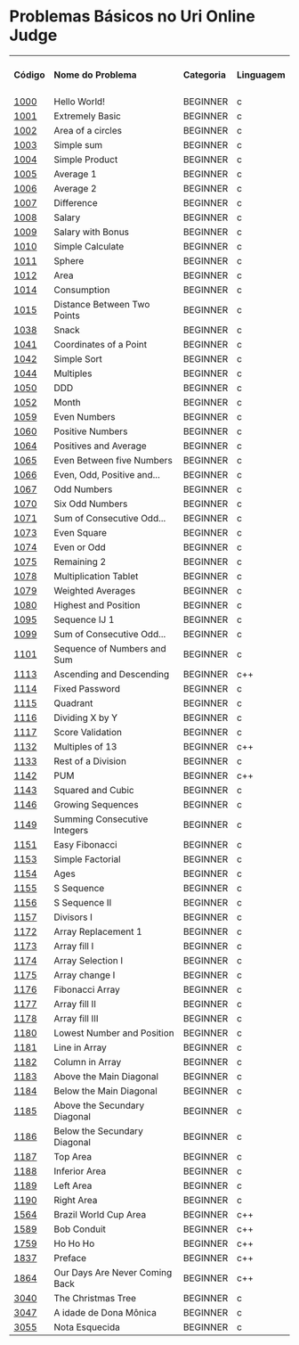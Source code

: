 # Problemas Básicos no Uri Online Judge

<table>
    <tr>
        <td><h4>Código</h4></td>
        <td><h4>Nome do Problema</h4></td>
        <td><h4>Categoria</h4></td>
        <td><h4>Linguagem</h4></td>
    </tr>
    <tr>
            <td><a href="https://github.com/codeYann/uri-clang/blob/master/src/beginner/1000.c" _target="blank">1000</a></td>
            <td>Hello World!</td>
            <td>BEGINNER</td>
            <td>c</td>
    </tr>
    <tr>
            <td><a href="https://github.com/codeYann/uri-clang/blob/master/src/beginner/1001.c" _target="blank">1001</a></td>
            <td>Extremely Basic</td>
            <td>BEGINNER</td>
            <td>c</td>
    </tr>
    <tr>
            <td><a href="https://github.com/codeYann/uri-clang/blob/master/src/beginner/1002.c" _target="blank">1002</a></td>
            <td>Area of a circles</td>
            <td>BEGINNER</td>
            <td>c</td>
    </tr>
    <tr>
            <td><a href="https://github.com/codeYann/uri-clang/blob/master/src/beginner/1003.c" _target="blank">1003</a></td>
            <td>Simple sum</td>
            <td>BEGINNER</td>
            <td>c</td>
    </tr>
    <tr>
            <td><a href="https://github.com/codeYann/uri-clang/blob/master/src/beginner/1004.c" _target="blank">1004</a></td>
            <td>Simple Product</td>
            <td>BEGINNER</td>
            <td>c</td>
    </tr>
    <tr>
            <td><a href="https://github.com/codeYann/uri-clang/blob/master/src/beginner/1005.c" _target="blank">1005</a></td>
            <td>Average 1</td>
            <td>BEGINNER</td>
            <td>c</td>
    </tr>
    <tr>
            <td><a href="https://github.com/codeYann/uri-clang/blob/master/src/beginner/1006.c" _target="blank">1006</a></td>
            <td>Average 2</td>
            <td>BEGINNER</td>
            <td>c</td>
    </tr>
    <tr>
            <td><a href="https://github.com/codeYann/uri-clang/blob/master/src/beginner/1007.c" _target="blank">1007</a></td>
            <td>Difference</td>
            <td>BEGINNER</td>
            <td>c</td>
    </tr>
    <tr>
            <td><a href="https://github.com/codeYann/uri-clang/blob/master/src/beginner/1008.c" _target="blank">1008</a></td>
            <td>Salary</td>
            <td>BEGINNER</td>
            <td>c</td>
    </tr>
    <tr>
            <td><a href="https://github.com/codeYann/uri-clang/blob/master/src/beginner/1009.c" _target="blank">1009</a></td>
            <td>Salary with Bonus</td>
            <td>BEGINNER</td>
            <td>c</td>
    </tr>
    <tr>
            <td><a href="https://github.com/codeYann/uri-clang/blob/master/src/beginner/1010.C" _target="blank">1010</a></td>
            <td>Simple Calculate</td>
            <td>BEGINNER</td>
            <td>c</td>
    </tr>
    <tr>
            <td><a href="https://github.com/codeYann/uri-clang/blob/master/src/beginner/1011.c" _target="blank">1011</a></td>
            <td>Sphere</td>
            <td>BEGINNER</td>
            <td>c</td>
    </tr>
    <tr>
            <td><a href="https://github.com/codeYann/uri-clang/blob/master/src/beginner/1012.c" _target="blank">1012</a></td>
            <td>Area</td>
            <td>BEGINNER</td>
            <td>c</td>
    </tr>
    <tr>
            <td><a href="https://github.com/codeYann/uri-clang/blob/master/src/beginner/1014.c" _target="blank">1014</a></td>
            <td>Consumption</td>
            <td>BEGINNER</td>
            <td>c</td>
    </tr>
    <tr>
            <td><a href="https://github.com/codeYann/uri-clang/blob/master/src/beginner/1015.c" _target="blank">1015</a></td>
            <td>Distance Between Two Points</td>
            <td>BEGINNER</td>
            <td>c</td>
    </tr>
    <tr>
            <td><a href="https://github.com/codeYann/uri-clang/blob/master/src/beginner/1038.c" _target="blank">1038</a></td>
            <td>Snack</td>
            <td>BEGINNER</td>
            <td>c</td>
    </tr>
    <tr>
            <td><a href="https://github.com/codeYann/uri-clang/blob/master/src/beginner/1041.c" _target="blank">1041</a></td>
            <td>Coordinates of a Point</td>
            <td>BEGINNER</td>
            <td>c</td>
    </tr>
    <tr>
            <td><a href="https://github.com/codeYann/uri-clang/blob/master/src/beginner/1042.c" _target="blank">1042</a></td>
            <td>Simple Sort</td>
            <td>BEGINNER</td>
            <td>c</td>
    </tr>
    <tr>
            <td><a href="https://github.com/codeYann/uri-clang/blob/master/src/beginner/1044.c" _target="blank">1044</a></td>
            <td>Multiples</td>
            <td>BEGINNER</td>
            <td>c</td>
    </tr>
    <tr>
            <td><a href="https://github.com/codeYann/uri-clang/blob/master/src/beginner/1050.c" _target="blank">1050</a></td>
            <td>DDD</td>
            <td>BEGINNER</td>
            <td>c</td>
    </tr>
    <tr>
            <td><a href="https://github.com/codeYann/uri-clang/blob/master/src/beginner/1052.c" _target="blank">1052</a></td>
            <td>Month</td>
            <td>BEGINNER</td>
            <td>c</td>
    </tr>
    <tr>
            <td><a href="https://github.com/codeYann/uri-clang/blob/master/src/beginner/1059.c" _target="blank">1059</a></td>
            <td>Even Numbers</td>
            <td>BEGINNER</td>
            <td>c</td>
    </tr>
    <tr>
            <td><a href="https://github.com/codeYann/uri-clang/blob/master/src/beginner/1060.c" _target="blank">1060</a></td>
            <td>Positive Numbers</td>
            <td>BEGINNER</td>
            <td>c</td>
    </tr>
    <tr>
            <td><a href="https://github.com/codeYann/uri-clang/blob/master/src/beginner/1064.c" _target="blank">1064</a></td>
            <td>Positives and Average</td>
            <td>BEGINNER</td>
            <td>c</td>
    </tr>
    <tr>
            <td><a href="https://github.com/codeYann/uri-clang/blob/master/src/beginner/1065.c" _target="blank">1065</a></td>
            <td>Even Between five Numbers</td>
            <td>BEGINNER</td>
            <td>c</td>
    </tr>
    <tr>
            <td><a href="https://github.com/codeYann/uri-clang/blob/master/src/beginner/1066.c" _target="blank">1066</a></td>
            <td>Even, Odd, Positive and...</td>
            <td>BEGINNER</td>
            <td>c</td>
    </tr>
    <tr>
            <td><a href="https://github.com/codeYann/uri-clang/blob/master/src/beginner/1067.c" _target="blank">1067</a></td>
            <td>Odd Numbers</td>
            <td>BEGINNER</td>
            <td>c</td>
    </tr>
    <tr>
            <td><a href="https://github.com/codeYann/uri-clang/blob/master/src/beginner/1070.c" _target="blank">1070</a></td>
            <td>Six Odd Numbers</td>
            <td>BEGINNER</td>
            <td>c</td>
    </tr>
    <tr>
            <td><a href="https://github.com/codeYann/uri-clang/blob/master/src/beginner/1071.c" _target="blank">1071</a></td>
            <td>Sum of Consecutive Odd...</td>
            <td>BEGINNER</td>
            <td>c</td>
    </tr>
    <tr>
            <td><a href="https://github.com/codeYann/uri-clang/blob/master/src/beginner/1073.c" _target="blank">1073</a></td>
            <td>Even Square</td>
            <td>BEGINNER</td>
            <td>c</td>
    </tr>
    <tr>
            <td><a href="https://github.com/codeYann/uri-clang/blob/master/src/beginner/1074.c" _target="blank">1074</a></td>
            <td>Even or Odd</td>
            <td>BEGINNER</td>
            <td>c</td>
    </tr>
    <tr>
            <td><a href="https://github.com/codeYann/uri-clang/blob/master/src/beginner/1075.c" _target="blank">1075</a></td>
            <td>Remaining 2</td>
            <td>BEGINNER</td>
            <td>c</td>
    </tr>
    <tr>
            <td><a href="https://github.com/codeYann/uri-clang/blob/master/src/beginner/1078.c" _target="blank">1078</a></td>
            <td>Multiplication Tablet</td>
            <td>BEGINNER</td>
            <td>c</td>
    </tr>
    <tr>
            <td><a href="https://github.com/codeYann/uri-clang/blob/master/src/beginner/1079.c" _target="blank">1079</a></td>
            <td>Weighted Averages</td>
            <td>BEGINNER</td>
            <td>c</td>
    </tr>
    <tr>
            <td><a href="https://github.com/codeYann/uri-clang/blob/master/src/beginner/1080.c" _target="blank">1080</a></td>
            <td>Highest and Position</td>
            <td>BEGINNER</td>
            <td>c</td>
    </tr>
    <tr>
            <td><a href="https://github.com/codeYann/uri-clang/blob/master/src/beginner/1095.c" _target="blank">1095</a></td>
            <td>Sequence IJ 1</td>
            <td>BEGINNER</td>
            <td>c</td>
    </tr>
    <tr>
            <td><a href="https://github.com/codeYann/uri-clang/blob/master/src/beginner/1099.c" _target="blank">1099</a></td>
            <td>Sum of Consecutive Odd...</td>
            <td>BEGINNER</td>
            <td>c</td>
    </tr>
    <tr>
            <td><a href="https://github.com/codeYann/uri-clang/blob/master/src/beginner/1101.c" _target="blank">1101</a></td>
            <td>Sequence of Numbers and Sum</td>
            <td>BEGINNER</td>
            <td>c</td>
    </tr> 
    <tr>
            <td><a href="https://github.com/codeYann/uri-clang/blob/master/src/beginner/1113.cpp" _target="blank">1113</a></td>
            <td>Ascending and Descending</td>
            <td>BEGINNER</td>
            <td>c++</td>
    </tr>   
    <tr>
            <td><a href="https://github.com/codeYann/uri-clang/blob/master/src/beginner/1114.c" _target="blank">1114</a></td>
            <td>Fixed Password</td>
            <td>BEGINNER</td>
            <td>c</td>
    </tr>
    <tr>
            <td><a href="https://github.com/codeYann/uri-clang/blob/master/src/beginner/1115.c" _target="blank">1115</a></td>
            <td>Quadrant</td>
            <td>BEGINNER</td>
            <td>c</td>
    </tr>
    <tr>
            <td><a href="https://github.com/codeYann/uri-clang/blob/master/src/beginner/1116.c" _target="blank">1116</a></td>
            <td>Dividing X by Y</td>
            <td>BEGINNER</td>
            <td>c</td>
    </tr>
    <tr>
            <td><a href="https://github.com/codeYann/uri-clang/blob/master/src/beginner/1117.c" _target="blank">1117</a></td>
            <td>Score Validation</td>
            <td>BEGINNER</td>
            <td>c</td>
    </tr>
    <tr>
            <td><a href="https://github.com/codeYann/uri-clang/blob/master/src/beginner/1132.cpp" _target="blank">1132</a></td>
            <td>Multiples of 13</td>
            <td>BEGINNER</td>
            <td>c++</td>
    </tr>
    <tr>
            <td><a href="https://github.com/codeYann/uri-clang/blob/master/src/beginner/1133.c" _target="blank">1133</a></td>
            <td>Rest of a Division</td>
            <td>BEGINNER</td>
            <td>c</td>
    </tr>
    <tr>
            <td><a href="https://github.com/codeYann/uri-clang/blob/master/src/beginner/1142.cpp" _target="blank">1142</a></td>
            <td>PUM</td>
            <td>BEGINNER</td>
            <td>c++</td>
    </tr>
    <tr>
            <td><a href="https://github.com/codeYann/uri-clang/blob/master/src/beginner/1143.c" _target="blank">1143</a></td>
            <td>Squared and Cubic</td>
            <td>BEGINNER</td>
            <td>c</td>
    </tr>
    <tr>
            <td><a href="https://github.com/codeYann/uri-clang/blob/master/src/beginner/1146.c" _target="blank">1146</a></td>
            <td>Growing Sequences</td>
            <td>BEGINNER</td>
            <td>c</td>
    </tr>
    <tr>
            <td><a href="https://github.com/codeYann/uri-clang/blob/master/src/beginner/1149.c" _target="blank">1149</a></td>
            <td>Summing Consecutive Integers</td>
            <td>BEGINNER</td>
            <td>c</td>
    </tr>
    <tr>
            <td><a href="https://github.com/codeYann/uri-clang/blob/master/src/beginner/1151.c" _target="blank">1151</a></td>
            <td>Easy Fibonacci</td>
            <td>BEGINNER</td>
            <td>c</td>
    </tr>
    <tr>
            <td><a href="https://github.com/codeYann/uri-clang/blob/master/src/beginner/1153.c" _target="blank">1153</a></td>
            <td>Simple Factorial</td>
            <td>BEGINNER</td>
            <td>c</td>
    </tr>
    <tr>
            <td><a href="https://github.com/codeYann/uri-clang/blob/master/src/beginner/1154.cpp" _target="blank">1154</a></td>
            <td>Ages</td>
            <td>BEGINNER</td>
            <td>c</td>
    </tr>
    <tr>
            <td><a href="https://github.com/codeYann/uri-clang/blob/master/src/beginner/1155.c" _target="blank">1155</a></td>
            <td>S Sequence</td>
            <td>BEGINNER</td>
            <td>c</td>
    </tr>
    <tr>
            <td><a href="https://github.com/codeYann/uri-clang/blob/master/src/beginner/1156.c" _target="blank">1156</a></td>
            <td>S Sequence II</td>
            <td>BEGINNER</td>
            <td>c</td>
    </tr>
    <tr>
            <td><a href="https://github.com/codeYann/uri-clang/blob/master/src/beginner/1157.c" _target="blank">1157</a></td>
            <td>Divisors I</td>
            <td>BEGINNER</td>
            <td>c</td>
    </tr>
    <tr>
            <td><a href="https://github.com/codeYann/uri-clang/blob/master/src/beginner/1172.c" _target="blank">1172</a></td>
            <td>Array Replacement 1</td>
            <td>BEGINNER</td>
            <td>c</td>
    </tr>
    <tr>
            <td><a href="https://github.com/codeYann/uri-clang/blob/master/src/beginner/1173.c" _target="blank">1173</a></td>
            <td>Array fill I</td>
            <td>BEGINNER</td>
            <td>c</td>
    </tr>
    <tr>
            <td><a href="https://github.com/codeYann/uri-clang/blob/master/src/beginner/1174.c" _target="blank">1174</a></td>
            <td>Array Selection I</td>
            <td>BEGINNER</td>
            <td>c</td>
    </tr>
    <tr>
            <td><a href="https://github.com/codeYann/uri-clang/blob/master/src/beginner/1175.c" _target="blank">1175</a></td>
            <td>Array change I</td>
            <td>BEGINNER</td>
            <td>c</td>
    </tr>
    <tr>
            <td><a href="https://github.com/codeYann/uri-clang/blob/master/src/beginner/1176.c" _target="blank">1176</a></td>
            <td>Fibonacci Array</td>
            <td>BEGINNER</td>
            <td>c</td>
    </tr>
    <tr>
            <td><a href="https://github.com/codeYann/uri-clang/blob/master/src/beginner/1177.c" _target="blank">1177</a></td>
            <td>Array fill II</td>
            <td>BEGINNER</td>
            <td>c</td>
    </tr>
    <tr>
            <td><a href="https://github.com/codeYann/uri-clang/blob/master/src/beginner/1178.c" _target="blank">1178</a></td>
            <td>Array fill III</td>
            <td>BEGINNER</td>
            <td>c</td>
    </tr>
    <tr>
            <td><a href="https://github.com/codeYann/uri-clang/blob/master/src/beginner/1180.c" _target="blank">1180</a></td>
            <td>Lowest Number and Position</td>
            <td>BEGINNER</td>
            <td>c</td>
    </tr>
    <tr>
            <td><a href="https://github.com/codeYann/uri-clang/blob/master/src/beginner/1181.c" _target="blank">1181</a></td>
            <td>Line in Array</td>
            <td>BEGINNER</td>
            <td>c</td>
    </tr>
    <tr>
            <td><a href="https://github.com/codeYann/uri-clang/blob/master/src/beginner/1182.c" _target="blank">1182</a></td>
            <td>Column in Array</td>
            <td>BEGINNER</td>
            <td>c</td>
    </tr>
    <tr>
            <td><a href="https://github.com/codeYann/uri-clang/blob/master/src/beginner/1183.c" _target="blank">1183</a></td>
            <td>Above the Main Diagonal</td>
            <td>BEGINNER</td>
            <td>c</td>
    </tr>
    <tr>
            <td><a href="https://github.com/codeYann/uri-clang/blob/master/src/beginner/1184.c" _target="blank">1184</a></td>
            <td>Below the Main Diagonal</td>
            <td>BEGINNER</td>
            <td>c</td>
    </tr>
    <tr>
            <td><a href="https://github.com/codeYann/uri-clang/blob/master/src/beginner/1185.c" _target="blank">1185</a></td>
            <td>Above the Secundary Diagonal</td>
            <td>BEGINNER</td>
            <td>c</td>
    </tr>
    <tr>
            <td><a href="https://github.com/codeYann/uri-clang/blob/master/src/beginner/1186.c" _target="blank">1186</a></td>
            <td>Below the Secundary Diagonal</td>
            <td>BEGINNER</td>
            <td>c</td>
    </tr>
    <tr>
            <td><a href="https://github.com/codeYann/uri-clang/blob/master/src/beginner/1187.c" _target="blank">1187</a></td>
            <td>Top Area</td>
            <td>BEGINNER</td>
            <td>c</td>
    </tr>
    <tr>
            <td><a href="https://github.com/codeYann/uri-clang/blob/master/src/beginner/1188.c" _target="blank">1188</a></td>
            <td>Inferior Area</td>
            <td>BEGINNER</td>
            <td>c</td>
    </tr>   
    <tr>
            <td><a href="https://github.com/codeYann/uri-clang/blob/master/src/beginner/1189.c" _target="blank">1189</a></td>
            <td>Left Area</td>
            <td>BEGINNER</td>
            <td>c</td>
    </tr>
    <tr>
            <td><a href="https://github.com/codeYann/uri-clang/blob/master/src/beginner/1190.c" _target="blank">1190</a></td>
            <td>Right Area</td>
            <td>BEGINNER</td>
            <td>c</td>
    </tr>
    <tr>
            <td><a href="https://github.com/codeYann/uri-clang/blob/master/src/beginner/1564.cpp" _target="blank">1564</a></td>
            <td>Brazil World Cup Area</td>
            <td>BEGINNER</td>
            <td>c++</td>
    </tr>
    <tr>
            <td><a href="https://github.com/codeYann/uri-clang/blob/master/src/beginner/1589.cpp" _target="blank">1589</a></td>
            <td>Bob Conduit</td>
            <td>BEGINNER</td>
            <td>c++</td>
    </tr>
    <tr>
            <td><a href="https://github.com/codeYann/uri-clang/blob/master/src/beginner/1759.cpp" _target="blank">1759</a></td>
            <td>Ho Ho Ho</td>
            <td>BEGINNER</td>
            <td>c++</td>
    </tr>
    <tr>
            <td><a href="https://github.com/codeYann/uri-clang/blob/master/src/beginner/1837.cpp" _target="blank">1837</a></td>
            <td>Preface</td>
            <td>BEGINNER</td>
            <td>c++</td>
    </tr>
    <tr>
            <td><a href="https://github.com/codeYann/uri-clang/blob/master/src/beginner/1864.cpp" _target="blank">1864</a></td>
            <td>Our Days Are Never Coming Back</td>
            <td>BEGINNER</td>
            <td>c++</td>
    </tr>
    <tr>
            <td><a href="https://github.com/codeYann/uri-clang/blob/master/src/beginner/3040.c" _target="blank">3040</a></td>
            <td>The Christmas Tree</td>
            <td>BEGINNER</td>
            <td>c</td>
    </tr>
    <tr>
            <td><a href="https://github.com/codeYann/uri-clang/blob/master/src/beginner/3047.c" _target="blank">3047</a></td>
            <td>A idade de Dona Mônica</td>
            <td>BEGINNER</td>
            <td>c</td>
    </tr>
    <tr>
            <td><a href="https://github.com/codeYann/uri-clang/blob/master/src/beginner/3055.c" _target="blank">3055</a></td>
            <td>Nota Esquecida</td>
            <td>BEGINNER</td>
            <td>c</td>
    </tr>                
</table>
